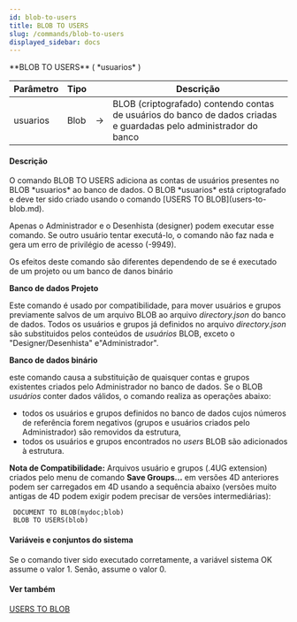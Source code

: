 ```yaml
---
id: blob-to-users
title: BLOB TO USERS
slug: /commands/blob-to-users
displayed_sidebar: docs
---
```


<!--REF #_command_.BLOB TO USERS.Syntax-->**BLOB TO USERS** ( *usuarios* )<!-- END REF-->
<!--REF #_command_.BLOB TO USERS.Params-->
| Parâmetro | Tipo |  | Descrição |
| --- | --- | --- | --- |
| usuarios | Blob | &#8594;  | BLOB (criptografado) contendo contas de usuários do banco de dados criadas e guardadas pelo administrador do banco |

<!-- END REF-->

#### Descrição 

<!--REF #_command_.BLOB TO USERS.Summary-->O comando BLOB TO USERS adiciona as contas de usuários presentes no BLOB *usuarios* ao banco de dados.<!-- END REF--> O BLOB *usuarios* está criptografado e deve ter sido criado usando o comando [USERS TO BLOB](users-to-blob.md).

Apenas o Administrador e o Desenhista (designer) podem executar esse comando. Se outro usuário tentar executá-lo, o comando não faz nada e gera um erro de privilégio de acesso (-9949).

Os efeitos deste comando são diferentes dependendo de se é executado de um projeto ou um banco de danos binário

**Banco de dados Projeto**

Este comando é usado por compatibilidade, para mover usuários e grupos previamente salvos de um arquivo BLOB ao arquivo *directory.json* do banco de dados. Todos os usuários e grupos já definidos no arquivo *directory.json* são substituidos pelos conteúdos de *usuários* BLOB, exceto o "Designer/Desenhista" e"Administrador".

**Banco de dados binário**

este comando causa a substituição de quaisquer contas e grupos existentes criados pelo Administrador no banco de dados. Se o BLOB *usuários* conter dados válidos, o comando realiza as operações abaixo:

* todos os usuários e grupos definidos no banco de dados cujos números de referência forem negativos (grupos e usuários criados pelo Administrador) são removidos da estrutura,
* todos os usuários e grupos encontrados no *users* BLOB são adicionados à estrutura.

**Nota de Compatibilidade:** Arquivos usuário e grupos (.4UG extension) criados pelo menu de comando **Save Groups...** em versões 4D anteriores podem ser carregados em 4D usando a sequência abaixo (versões muito antigas de 4D podem exigir podem precisar de versões intermediárias):

```4d
 DOCUMENT TO BLOB(mydoc;blob)
 BLOB TO USERS(blob)
```

#### Variáveis e conjuntos do sistema 

 Se o comando tiver sido executado corretamente, a variável sistema OK assume o valor 1\. Senão, assume o valor 0.

#### Ver também 

[USERS TO BLOB](users-to-blob.md)  